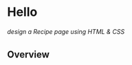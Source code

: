 <h1>Hello</h1>
<p><h6>design a Recipe page using HTML & CSS</h6></p>
<H2>Overview</H2>
<img src="https://github.com/codedreammer/Recipe-page-challenge/issues/1#issue-2318124831" alt="">
